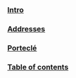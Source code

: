 ### [Intro](intro.html)
### [Addresses](address.html)
### [Porteclé](portecle.html)
### [Table of contents](table_of_contents.html)